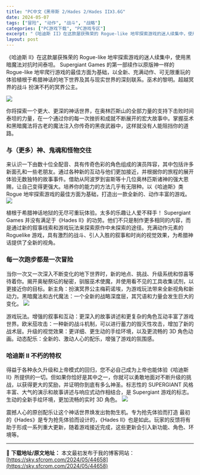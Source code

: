 ```yaml
---
title: "PC中文《黑帝斯 2/Hades 2/Hades II》3.6G"
date: 2024-05-07
tags: ["冒险", "动作", "战斗", "战略"]
categories: ["PC游戏下载", "PC游戏专区"]
excerpt: "《哈迪斯 II》在这款屡获殊荣的 Rogue-like 地牢探索游戏的迷人续集中，使用黑暗魔法对抗时间泰坦。 Supergiant Games 的第一部续作以原版神一样的 Rogue-like 地牢爬行游戏的最佳方面为基础，以全新、充满动作、可无限重玩的体验植根于希腊神话的地下世界及其与现实世界的深&hellip;"
layout: post
---
```


《哈迪斯 II》在这款屡获殊荣的 Rogue-like 地牢探索游戏的迷人续集中，使用黑暗魔法对抗时间泰坦。 Supergiant Games 的第一部续作以原版神一样的 Rogue-like 地牢爬行游戏的最佳方面为基础，以全新、充满动作、可无限重玩的体验植根于希腊神话的地下世界及其与现实世界的深刻联系。巫术的黎明。超越冥界的战斗 扮演不朽的冥界公主。

<img src="https://sky.sfcrom.com/wp-content/uploads/2024/05/20240507085444-ab3da.jpeg" />

<span>你将探索一个更大、更深的神话世界，在奥林匹斯山的全部力量的支持下击败时间泰坦的力量，在一个通过你的每一次挫折和成就不断展开的宏大故事中。掌握巫术和黑暗魔法将古老的魔法注入你传奇的黑夜武器中，这样就没有人能阻挡你的道路。</span>
<h3><span>与（更多）神、鬼魂和怪物交往</span></h3>
<span>来认识一下由数十位全配音、具有传奇色彩的角色组成的演员阵容，其中包括许多新面孔和一些老朋友。通过各种新的互动与他们更加接近，并根据你的旅程的展开体验无数独特的故事事件。借助从阿波罗到宙斯等十几位奥林匹斯诸神的强大恩赐，让自己变得更强大。培养你的能力的方法几乎有无限种。以《哈迪斯》类 Rogue 地牢探索游戏的最佳方面为基础，打造出一款全新的、动作丰富的游戏。</span>

<img src="https://sky.sfcrom.com/wp-content/uploads/2024/05/20240507085448-4c88c.jpeg" />

<span>植根于希腊神话地狱的无尽可重玩体验。太多的乐趣让人爱不释手！ Supergiant Games 并没有满足于《Hades II》的功劳。他们不只是制作更多相同的内容，而是通过新的叙事线索和游戏玩法来探索原作中未探索的途径。充满动作元素的 Roguelike 游戏，具有激烈的战斗、引人入胜的叙事和时尚的视觉效果，为希腊神话提供了全新的视角。</span>
<h3><span>每一次跑步都是一次冒险</span></h3>
<span>当你一次又一次深入不断变化的地下世界时，新的地点、挑战、升级系统和惊喜等待着你。揭开奥秘祭坛的秘密，驯服巫术使魔，并使用看不见的工具收集试剂，以更接近你的目标。新主角：扮演冥界公主梅莉诺埃，为游戏玩法带来全新视角和新动力。黑暗魔法和古代魔法：一个全新的战略深度层，其咒语和力量会发生巨大的变化。</span>

<img src="https://sky.sfcrom.com/wp-content/uploads/2024/05/20240507085449-6a07d.jpeg" />

<span>游戏玩法。增强的叙事和互动：更深入的故事讲述和更复杂的角色互动丰富了游戏世界。欧米茄攻击：一种新的战斗机制，可以进行蓄力的毁灭性攻击，增加了新的战术层。升级的视觉效果：更详细、更生动的手绘环境，以及更流畅的 3D 角色动画。动态配乐：全新的、激动人心的配乐，增强了游戏的氛围感。</span>
<h3><span>哈迪斯 II 不朽的特权</span></h3>
<span>得益于各种永久升级和上帝模式的回归，您不必自己成为上帝也能体验《哈迪斯 II》所提供的一切。但如果你恰好是其中之一，你就可以勇敢地面对不断升级的挑战，以获得更大的奖励，并证明你到底有多么神圣。标志性的 SUPERGIANT 风格 丰富、大气的演示和故事讲述与响应式动作相结合，是 Supergiant 游戏的标志。生动的全新手绘环境，更加流畅的实时 3D 角色。</span>

<img src="https://sky.sfcrom.com/wp-content/uploads/2024/05/20240507085450-7c91c.jpeg" />

震撼人心的原创配乐让这个神话世界焕发出勃勃生机。专为抢先体验而打造 最初的《Hades》是专为抢先体验而设计的，《Hades II》也是如此。玩家的反馈将有助于形成一系列重大更新，随着游戏接近完成，这些更新会引入新功能、角色、环境等。

---
📖 **下载地址/原文地址：** 本文最初发布于我的博客网站：[https://sky.sfcrom.com/2024/05/44658](https://sky.sfcrom.com/2024/05/44658)
